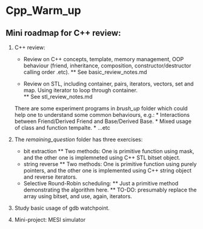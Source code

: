 # Cpp_Warm_up

Mini roadmap for C++ review: 
--------

1. C++ review: 

    * Review on C++ concepts, template, memory management, OOP behaviour (friend, inheritance, composition, constructor/destructor calling order .etc).
        ** See basic_review_notes.md

    * Review on STL, including container, pairs, iterators, vectors, set and map. Using iterator to loop through container.  
        ** See stl_review_notes.md

    There are some experiment programs in *brush_up* folder which could help one to understand some common behaviours, e.g.: 
        * Interactions between Friend/Derived Friend and Base/Derived Base. 
        * Mixed usage of class and function tempalte.
        * ...etc

2. The *remaining_question* folder has three exercises: 

    * bit extraction
        ** Two methods: One is primitive function using mask, and the other one is implemneted using C++ STL bitset object.
    * string reverse
        ** Two methods: One is primitive function using purely pointers, and the other one is implemented using C++ string object and reverse iterators.
    * Selective Round-Robin scheduling:
        ** Just a primitive method demonstrating the algorithm here.
        ** TO-DO: presumably replace the array using bitset, and use, again, iterators.

3. Study basic usage of gdb watchpoint.  


4. Mini-project: MESI simulator  


